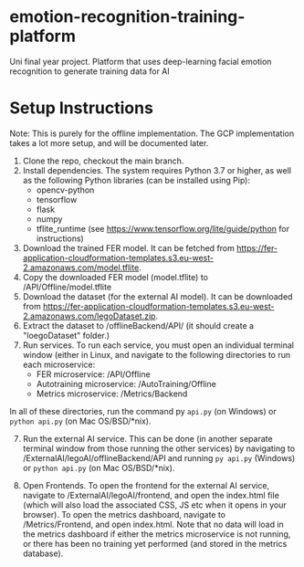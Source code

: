 # emotion-recognition-training-platform
Uni final year project. Platform that uses deep-learning facial emotion recognition to generate training data for AI

# Setup Instructions
Note: This is purely for the offline implementation. The GCP implementation takes a lot more setup, and will be documented later.

1. Clone the repo, checkout the main branch.
2. Install dependencies. The system requires Python 3.7 or higher, as well as the following Python libraries (can be installed using Pip):
    * opencv-python
    * tensorflow
    * flask
    * numpy
    * tflite_runtime (see https://www.tensorflow.org/lite/guide/python for instructions)
2. Download the trained FER model. It can be fetched from https://fer-application-cloudformation-templates.s3.eu-west-2.amazonaws.com/model.tflite.
3. Copy the downloaded FER model (model.tflite) to /API/Offline/model.tflite
4. Download the dataset (for the external AI model). It can be downloaded from https://fer-application-cloudformation-templates.s3.eu-west-2.amazonaws.com/legoDataset.zip.
5. Extract the dataset to /offlineBackend/API/ (it should create a "loegoDataset" folder.)
6. Run services. To run each service, you must open an individual terminal window (either in Linux, and navigate to the following directories to run each microservice:
    * FER microservice: /API/Offline
    * Autotraining microservice: /AutoTraining/Offline
    * Metrics microservice: /Metrics/Backend

In all of these directories, run the command py `api.py` (on Windows) or `python api.py` (on Mac OS/BSD/*nix).

7. Run the external AI service. This can be done (in another separate terminal window from those running the other services) by navigating to /ExternalAI/legoAI/offlineBackend/API and running `py api.py` (Windows) or `python api.py` (on Mac OS/BSD/*nix).

8. Open Frontends. To open the frontend for the external AI service, navigate to /ExternalAI/legoAI/frontend, and open the index.html file (which will also load the associated CSS, JS etc when it opens in your browser). To open the metrics dashboard, navigate to /Metrics/Frontend, and open index.html. Note that no data will load in the metrics dashboard if either the metrics microservice is not running, or there has been no training yet performed (and stored in the metrics database).